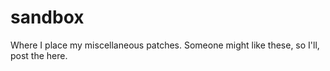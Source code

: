 # sandbox
Where I place my miscellaneous patches. Someone might like these, so I'll, post the here.
